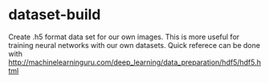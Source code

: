 # dataset-build
Create .h5 format data set for our own images. This is more useful for training neural networks with our own datasets.
Quick referece can be done with http://machinelearninguru.com/deep_learning/data_preparation/hdf5/hdf5.html 
